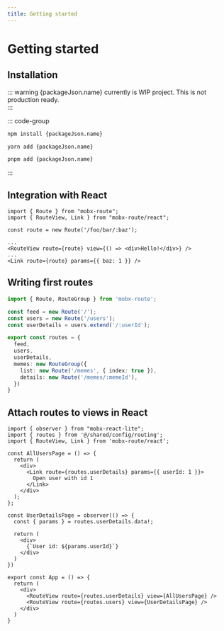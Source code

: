 ```yaml
---
title: Getting started
---
```


# Getting started

## Installation

::: warning
{packageJson.name} currently is WIP project. This is not production ready.  
:::

::: code-group

```bash [npm]
npm install {packageJson.name}
```

```bash [yarn]
yarn add {packageJson.name}
```

```bash [pnpm]
pnpm add {packageJson.name}
```

:::

## Integration with React

```tsx
import { Route } from "mobx-route";
import { RouteView, Link } from "mobx-route/react";

const route = new Route('/foo/bar/:baz');

...
<RouteView route={route} view={() => <div>Hello!</div>} />
...
<Link route={route} params={{ baz: 1 }} />
```

## Writing first routes

```ts
import { Route, RouteGroup } from 'mobx-route';

const feed = new Route('/');
const users = new Route('/users');
const userDetails = users.extend('/:userId');

export const routes = {
  feed,
  users,
  userDetails,
  memes: new RouteGroup({
    list: new Route('/memes', { index: true }),
    details: new Route('/memes/:memeId'),
  })
}
```

## Attach routes to views in React  

```tsx
import { observer } from "mobx-react-lite";
import { routes } from '@/shared/config/routing';
import { RouteView, Link } from 'mobx-route/react';

const AllUsersPage = () => {
  return (
    <div>
      <Link route={routes.userDetails} params={{ userId: 1 }}>
        Open user with id 1
      </Link>
    </div>
  );
};

const UserDetailsPage = observer(() => {
  const { params } = routes.userDetails.data!;

  return (
    <div>
      {`User id: ${params.userId}`}
    </div>
  )
})

export const App = () => {
  return (
    <div>
      <RouteView route={routes.userDetails} view={AllUsersPage} />
      <RouteView route={routes.users} view={UserDetailsPage} />
    </div>
  )
}
```
